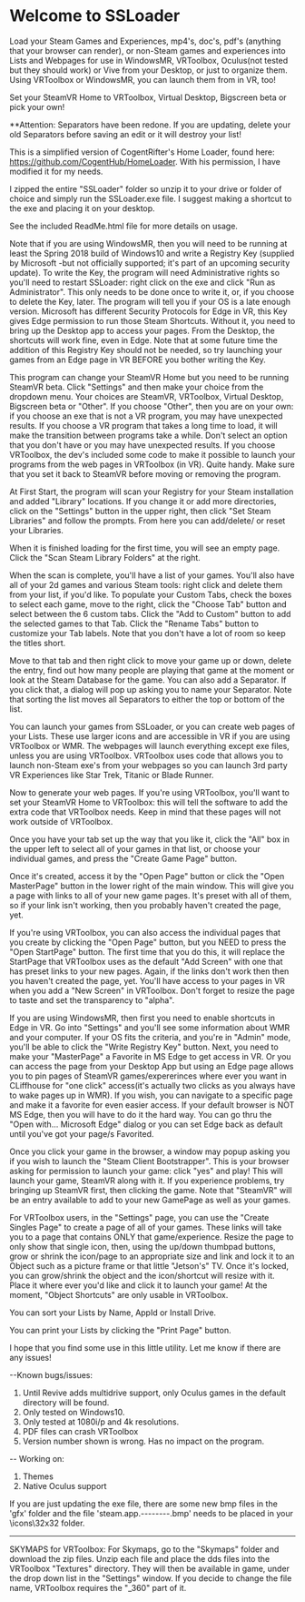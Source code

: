 # Welcome to SSLoader  
Load your Steam Games and Experiences, mp4's, doc's, pdf's (anything that your browser can render), or non-Steam games and experiences into Lists and Webpages for use in WindowsMR, VRToolbox, Oculus(not tested but they should work) or Vive from your Desktop,  or just to organize them.  Using VRToolbox or WindowsMR, you can launch them from in VR, too!

Set your SteamVR Home to VRToolbox, Virtual Desktop, Bigscreen beta or pick your own!


**Attention: Separators have been redone.  If you are updating, delete your old Separators before saving an edit or it will destroy your list!


This is a simplified version of CogentRifter's Home Loader, found here:  https://github.com/CogentHub/HomeLoader.   With his permission, I have modified it for my needs.

I zipped the entire "SSLoader" folder so unzip it to your drive or folder of choice and simply run the SSLoader.exe file.  I suggest making a shortcut to the exe and placing it on your desktop.

See the included ReadMe.html file for more details on usage.

Note that if you are using WindowsMR, then you will need to be running at least the Spring 2018 build of Windows10 and write a Registry Key (supplied by Microsoft -but not officially supported; it's part of an upcoming security update).  To write the Key, the program will need Administrative rights so you'll need to restart SSLoader: right click on the exe and click "Run as Administrator".  This only needs to be done once to write it, or, if you choose to delete the Key, later.  The program will tell you if your OS is a late enough version.  Microsoft has different Security Protocols for Edge in VR, this Key gives Edge permission to run those Steam Shortcuts.  Without it, you need to bring up the Desktop app to access your pages.  From the Desktop, the shortcuts will work fine, even in Edge.  Note that at some future time the addition of this Registry Key should not be needed, so try launching your games from an Edge page in VR BEFORE you bother writing the Key.

This program can change your SteamVR Home but you need to be running SteamVR beta.  Click "Settings" and then make your choice from the dropdown menu.  Your choices are SteamVR, VRToolbox, Virtual Desktop, Bigscreen beta or "Other".  If you choose "Other", then you are on your own: if  you choose an exe that is not a VR program, you may have unexpected results.  If you choose a VR program that takes a long time to load, it will make the transition between programs take a while. Don't select an option that you don't have or you may have unexpected results.  If you choose VRToolbox, the dev's included some code to make it possible to launch your programs from the web pages in VRToolbox (in VR). Quite handy.  Make sure that you set it back to SteamVR before moving or removing the program.

At First Start, the program will scan your Registry for your Steam installation and added "Library" locations.  If you change it or add more directories, click on the "Settings" button in the upper right, then click "Set Steam Libraries" and follow the prompts.  From here you can add/delete/ or reset your Libraries.

When it is finished loading for the first time, you will see an empty page.  Click the "Scan Steam Library Folders" at the right.

When the scan is complete, you'll have a list of your games.  You'll also have all of your 2d games and various Steam tools: right click and delete them from your list, if you'd like.  To populate your Custom Tabs, check the boxes to select each game,  move to the right, click the "Choose Tab" button and select between the 6 custom tabs.  Click the "Add to Custom" button to add the selected games to that Tab.  Click the "Rename Tabs" button to customize your Tab labels. Note that you don't have a lot of room so keep the titles short.

Move to that tab and then right click to move your game up or down, delete the entry, find out how many people are playing that game at the moment or look at the Steam Database for the game.  You can also add a Separator.  If you click that, a dialog will pop up asking you to name your Separator.  Note that sorting the list moves all Separators to either the top or bottom of the list.

You can launch your games from SSLoader, or you can create web pages of your Lists. These use larger icons and are accessible in VR if you are using VRToolbox or WMR.  The webpages will launch everything except exe files, unless you are using VRToolbox.  VRToolbox uses code that allows you to launch non-Steam exe's from your webpages so you can launch 3rd party VR Experiences like Star Trek, Titanic or Blade Runner.  

Now to generate your web pages.  If you're using VRToolbox, you'll want to set your SteamVR Home to VRToolbox:  this will tell the software to add the extra code that VRToolbox needs.  Keep in mind that these pages will not work outside of VRToolbox.

Once you have your tab set up the way that you like it, click the "All" box in the upper left to select all of your games in that list, or choose your individual games, and press the "Create Game Page" button.

Once it's created, access it by the "Open Page" button or click the "Open MasterPage" button in the lower right of the main window.  This will give you a page with links to all of your new game pages. It's preset with all of them, so if your link isn't working, then you probably haven't created the page, yet.

If you're using VRToolbox, you can also access the individual pages that you create by clicking the "Open Page" button, but you NEED to press the "Open StartPage" button.  The first time that you do this, it will replace the StartPage that VRToolbox uses as the default "Add Screen" with one that has preset links to your new pages.  Again, if the links don't work then then you haven't created the page, yet.  You'll have access to your pages in VR when you add a "New Screen" in VRToolbox.  Don't forget to resize the page to taste and set the transparency to "alpha".


If you are using WindowsMR, then first you need to enable shortcuts in Edge in VR.  Go into "Settings" and you'll see some information about WMR and your computer.  If your OS fits the criteria, and you're in "Admin" mode, you'll be able to click the "Write Registry Key" button.  Next, you need to make your "MasterPage" a Favorite in MS Edge to get access in VR.  Or you can access the page from your Desktop App but using an Edge page allows you to pin pages of SteamVR games/expererinces where ever you want in CLiffhouse for "one click" access(it's actually two clicks as you always have to wake pages up in WMR).  If you wish, you can navigate to a specific page and make it a favorite for even easier access.  If your default browser is NOT MS Edge, then you will have to do it the hard way.  You can go thru the "Open with... Microsoft Edge" dialog or you can set Edge back as default until you've got your page/s Favorited.


Once you click your game in the browser, a window may popup asking you if  you wish to launch the "Steam Client Bootstrapper".  This is your browser asking for permission to launch your game: click "yes" and play!  This will launch your game, SteamVR along with it.  If you experience problems, try bringing up SteamVR first, then clicking the game.  Note that "SteamVR" will be an entry available to add to your new GamePage as well as your games.

For VRToolbox users, in the "Settings" page, you can use the "Create Singles Page" to create a page of all of your games.  These links will take you to a page that contains ONLY that game/experience.  Resize the page to only show that single icon, then, using the up/down thumbpad buttons, grow or shrink the icon/page to an appropriate size and link and lock it to an Object such as a picture frame or that little "Jetson's" TV.  Once it's locked, you can grow/shrink the object and the icon/shortcut will resize with it.  Place it where ever you'd like and click it to launch your game!  At the moment, "Object Shortcuts" are only usable in VRToolbox.  

You can sort your Lists by Name, AppId or Install Drive.  

You can print your Lists by clicking the "Print Page" button.


I hope that you find some use in this little utility.  Let me know if there are any issues!


--Known bugs/issues:
1) Until Revive adds multidrive support, only Oculus games in the default directory will be found.
2) Only tested on Windows10.
3) Only tested at 1080i/p and 4k resolutions.
4) PDF files can crash VRToolbox
5) Version number shown is wrong. Has no impact on the program.

-- Working on:
1) Themes
2) Native Oculus support

If you are just updating the exe file, there are some new bmp files in the 'gfx' folder and the file 'steam.app.--------.bmp' needs to be placed in your \icons\32x32 folder.


---------------------

SKYMAPS for VRToolbox:
For Skymaps, go to the "Skymaps" folder and download the zip files.  Unzip each file and place the dds files into the VRToolbox "Textures" directory.  They will then be available in game, under the drop down list in the "Settings" window.  If you decide to change the file name, VRToolbox requires the "_360" part of it.
